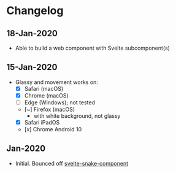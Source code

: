 # Changelog

## 18-Jan-2020

- Able to build a web component with Svelte subcomponent(s)

## 15-Jan-2020

- Glassy and movement works on:
  - [x] Safari (macOS)
  - [x] Chrome (macOS)
  - [ ] Edge (Windows); not tested
  - [~] Firefox (macOS)
    - with white background, not glassy
  - [x] Safari iPadOS
  - [x] Chrome Android 10

## Jan-2020

- Initial. Bounced off [svelte-snake-component](https://github.com/gogakoreli/svelte-snake-web-component)

